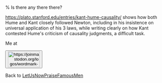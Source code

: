 % Is there any there there?

https://plato.stanford.edu/entries/kant-hume-causality/ shows how both Hume and Kant closely followed Newton, including in his insistence on universal application of his 3 laws, while writing clearly on how Kant contested Hume's criticism of causality judgments, a difficult task.


Me at
<form action='https://mastodon.sdf.org/@drbean'>
<button type='submit' class='btn'>
<img src='./mastodon.svg'
alt='https://joinmastodon.org/logos/wordmark-black-text.svg'
style='width:100px;height:50px'/>
</button></form>

Back to [LetUsNowPraiseFamousMen](LetUsNowPraiseFamousMen.html)
